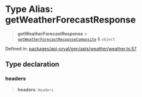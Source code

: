 # Type Alias: getWeatherForecastResponse

> **getWeatherForecastResponse** = [`getWeatherForecastResponseComposite`](getWeatherForecastResponseComposite.md) & `object`

Defined in: [packages/api-orval/gen/apis/weather/weather.ts:57](https://github.com/the-inconvenience-store/mono-example/blob/d567288f2dff3ffa4a2fdf7eb46acac0b7cd0929/packages/api-orval/gen/apis/weather/weather.ts#L57)

## Type declaration

### headers

> **headers**: `Headers`
